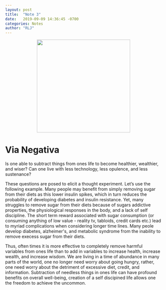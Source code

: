 ```yaml
---
layout: post
title:  "Note 3"
date:   2019-09-09 14:36:45 -0700
categories: Notes
author: "RLJ"
---
```

<figure><center>
  <img width="300" src="https://gallery.mailchimp.com/96050d6198733cfea0f26d4cd/images/3e52d459-7dd9-4e70-82a8-e23dcd5c2ab9.jpg"/>
</center></figure>

# Via Negativa <br>

  Is one able to subtract things from ones life to become healthier, wealthier, and wiser? Can one live with less technology, less opulence, and less sustenance?

  These questions are posed to elicit a thought experiment. Let’s use the following example. Many people may benefit from simply removing sugar from their diets as this lower insulin spikes, which in turn reduces the probability of developing diabetes and insulin resistance. Yet, many struggles to remove sugar from their diets because of sugars addictive properties, the physiological responses in the body, and a lack of self discipline. The short term reward associated with sugar consumption (or consuming anything of low value - reality tv, tabloids, credit cards etc.) lead to myriad complications when considering longer time lines. Many peole develop diabetes, alzheimer's, and metabolic syndrome from the inability to remove execess sugar from their diets.

  Thus, often times it is more effective to completely remove harmful variables from ones life than to add in variables to increase health, increase wealth, and increase wisdom. We are living in a time of abundance in many parts of the world, one no longer need worry about going hungry, rather, one need worry about the detriment of excessive diet, credit, and information. Subtraction of needless things in ones life can have profound benefits on overall well-being, creation of a self discipined life allows one the freedom to achieve the uncommon. 


